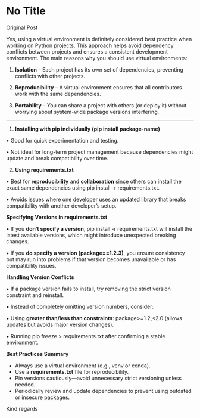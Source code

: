# No Title

[Original Post](https://discourse.onlinedegree.iitm.ac.in/t/165922/2)

<p>Yes, using a virtual environment is definitely considered best practice when working on Python projects. This approach helps avoid dependency conflicts between projects and ensures a consistent development environment. The main reasons why you should use virtual environments:</p>
<ol>
<li>
<p><strong>Isolation</strong> – Each project has its own set of dependencies, preventing conflicts with other projects.</p>
</li>
<li>
<p><strong>Reproducibility</strong> – A virtual environment ensures that all contributors work with the same dependencies.</p>
</li>
<li>
<p><strong>Portability</strong> – You can share a project with others (or deploy it) without worrying about system-wide package versions interfering.</p>
</li>
</ol>
<hr>
<ol>
<li><strong>Installing with pip individually (pip install package-name)</strong></li>
</ol>
<p>• Good for quick experimentation and testing.</p>
<p>• Not ideal for long-term project management because dependencies might update and break compatibility over time.</p>
<ol start="2">
<li><strong>Using requirements.txt</strong></li>
</ol>
<p>• Best for <strong>reproducibility</strong> and <strong>collaboration</strong> since others can install the exact same dependencies using pip install -r requirements.txt.</p>
<p>• Avoids issues where one developer uses an updated library that breaks compatibility with another developer’s setup.</p>
<p><strong>Specifying Versions in requirements.txt</strong></p>
<p>• If you <strong>don’t specify a version</strong>, pip install -r requirements.txt will install the latest available versions, which might introduce unexpected breaking changes.</p>
<p>• If you <strong>do specify a version (package==1.2.3)</strong>, you ensure consistency but may run into problems if that version becomes unavailable or has compatibility issues.</p>
<p><strong>Handling Version Conflicts</strong></p>
<p>• If a package version fails to install, try removing the strict version constraint and reinstall.</p>
<p>• Instead of completely omitting version numbers, consider:</p>
<p>• Using <strong>greater than/less than constraints</strong>: package&gt;=1.2,&lt;2.0 (allows updates but avoids major version changes).</p>
<p>• Running pip freeze &gt; requirements.txt after confirming a stable environment.</p>
<p><strong>Best Practices Summary</strong></p>
<ul>
<li>Always use a virtual environment (e.g., venv or conda).</li>
<li>Use a <strong>requirements.txt</strong> file for reproducibility.</li>
<li>Pin versions cautiously—avoid unnecessary strict versioning unless needed.</li>
<li>Periodically review and update dependencies to prevent using outdated or insecure packages.</li>
</ul>
<p>Kind regards</p>